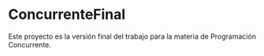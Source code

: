 # ConcurrenteFinal
Este proyecto es la versión final del trabajo para la materia de Programación Concurrente.
